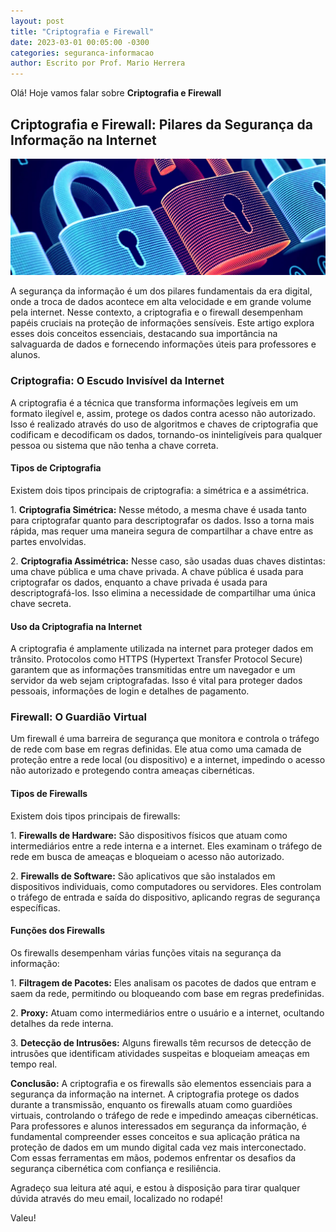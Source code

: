 ```yaml
---
layout: post
title: "Criptografia e Firewall"
date: 2023-03-01 00:05:00 -0300
categories: seguranca-informacao
author: Escrito por Prof. Mario Herrera
---
```


Olá! Hoje vamos falar sobre **Criptografia e Firewall**

## Criptografia e Firewall: Pilares da Segurança da Informação na Internet


![](https://github.com/mariopuebla17/blog/blob/main/_images/202303/si5.jpg?raw=true)

A segurança da informação é um dos pilares fundamentais da era digital, onde a troca de dados acontece em alta velocidade e em grande volume pela internet. Nesse contexto, a criptografia e o firewall desempenham papéis cruciais na proteção de informações sensíveis. Este artigo explora esses dois conceitos essenciais, destacando sua importância na salvaguarda de dados e fornecendo informações úteis para professores e alunos.

### Criptografia: O Escudo Invisível da Internet

A criptografia é a técnica que transforma informações legíveis em um formato ilegível e, assim, protege os dados contra acesso não autorizado. Isso é realizado através do uso de algoritmos e chaves de criptografia que codificam e decodificam os dados, tornando-os ininteligíveis para qualquer pessoa ou sistema que não tenha a chave correta.

#### Tipos de Criptografia

Existem dois tipos principais de criptografia: a simétrica e a assimétrica.

1\. **Criptografia Simétrica:** Nesse método, a mesma chave é usada tanto para criptografar quanto para descriptografar os dados. Isso a torna mais rápida, mas requer uma maneira segura de compartilhar a chave entre as partes envolvidas.

2\. **Criptografia Assimétrica:** Nesse caso, são usadas duas chaves distintas: uma chave pública e uma chave privada. A chave pública é usada para criptografar os dados, enquanto a chave privada é usada para descriptografá-los. Isso elimina a necessidade de compartilhar uma única chave secreta.

#### Uso da Criptografia na Internet

A criptografia é amplamente utilizada na internet para proteger dados em trânsito. Protocolos como HTTPS (Hypertext Transfer Protocol Secure) garantem que as informações transmitidas entre um navegador e um servidor da web sejam criptografadas. Isso é vital para proteger dados pessoais, informações de login e detalhes de pagamento.

### Firewall: O Guardião Virtual

Um firewall é uma barreira de segurança que monitora e controla o tráfego de rede com base em regras definidas. Ele atua como uma camada de proteção entre a rede local (ou dispositivo) e a internet, impedindo o acesso não autorizado e protegendo contra ameaças cibernéticas.

#### Tipos de Firewalls

Existem dois tipos principais de firewalls:

1\. **Firewalls de Hardware:** São dispositivos físicos que atuam como intermediários entre a rede interna e a internet. Eles examinam o tráfego de rede em busca de ameaças e bloqueiam o acesso não autorizado.

2\. **Firewalls de Software:** São aplicativos que são instalados em dispositivos individuais, como computadores ou servidores. Eles controlam o tráfego de entrada e saída do dispositivo, aplicando regras de segurança específicas.

#### Funções dos Firewalls

Os firewalls desempenham várias funções vitais na segurança da informação:

1\. **Filtragem de Pacotes:** Eles analisam os pacotes de dados que entram e saem da rede, permitindo ou bloqueando com base em regras predefinidas.

2\. **Proxy:** Atuam como intermediários entre o usuário e a internet, ocultando detalhes da rede interna.

3\. **Detecção de Intrusões:** Alguns firewalls têm recursos de detecção de intrusões que identificam atividades suspeitas e bloqueiam ameaças em tempo real.

**Conclusão:** A criptografia e os firewalls são elementos essenciais para a segurança da informação na internet. A criptografia protege os dados durante a transmissão, enquanto os firewalls atuam como guardiões virtuais, controlando o tráfego de rede e impedindo ameaças cibernéticas. Para professores e alunos interessados em segurança da informação, é fundamental compreender esses conceitos e sua aplicação prática na proteção de dados em um mundo digital cada vez mais interconectado. Com essas ferramentas em mãos, podemos enfrentar os desafios da segurança cibernética com confiança e resiliência.  


Agradeço sua leitura até aqui, e estou à disposição para tirar qualquer dúvida através do meu email, localizado no rodapé!

Valeu!